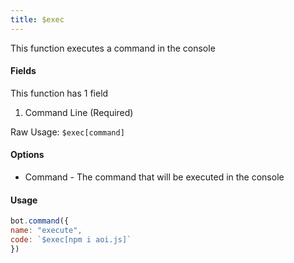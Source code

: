 ```yaml
---
title: $exec
---
```


This function executes a command in the console

#### Fields

This function has 1 field

1. Command Line \(Required\)

Raw Usage: `$exec[command]`

#### Options

* Command - The command that will be executed in the console

#### Usage

```javascript
bot.command({
name: "execute",
code: `$exec[npm i aoi.js]`
})
```

